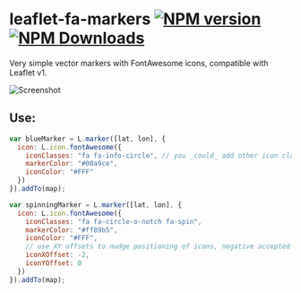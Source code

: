 # leaflet-fa-markers [![NPM version][npm-image]][npm-url] [![NPM Downloads][npm-downloads-image]][npm-url]

Very simple vector markers with FontAwesome icons, compatible with Leaflet v1.

![Screenshot](/screenshots/markers.png?raw=true)

## Use:

```javascript
var blueMarker = L.marker([lat, lon], {
  icon: L.icon.fontAwesome({
    iconClasses: "fa fa-info-circle", // you _could_ add other icon classes, not tested.
    markerColor: "#00a9ce",
    iconColor: "#FFF"
  })
}).addTo(map);

var spinningMarker = L.marker([lat, lon], {
  icon: L.icon.fontAwesome({
    iconClasses: "fa fa-circle-o-notch fa-spin",
    markerColor: "#ff89b5",
    iconColor: "#FFF",
    // use XY offsets to nudge positioning of icons, negative accepted
    iconXOffset: -2,
    iconYOffset: 0
  })
}).addTo(map);
```

[npm-image]: https://badge.fury.io/js/leaflet-fa-markers.svg
[npm-url]: https://www.npmjs.com/package/leaflet-fa-markers
[npm-downloads-image]: https://img.shields.io/npm/dt/leaflet-fa-markers.svg
